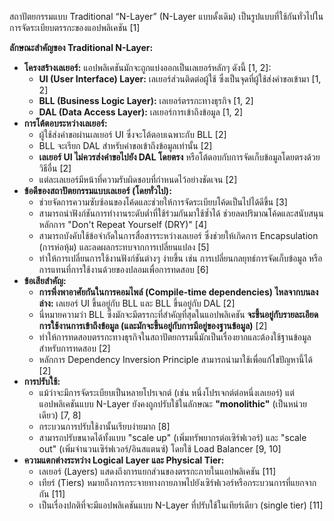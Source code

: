 สถาปัตยกรรมแบบ Traditional “N-Layer” (N-Layer แบบดั้งเดิม) เป็นรูปแบบที่ใช้กันทั่วไปในการจัดระเบียบตรรกะของแอปพลิเคชัน [1]

**ลักษณะสำคัญของ Traditional N-Layer:**

*   **โครงสร้างเลเยอร์:** แอปพลิเคชันมักจะถูกแบ่งออกเป็นเลเยอร์หลักๆ ดังนี้ [1, 2]:
    *   **UI (User Interface) Layer:** เลเยอร์ส่วนติดต่อผู้ใช้ ซึ่งเป็นจุดที่ผู้ใช้ส่งคำขอเข้ามา [1, 2]
    *   **BLL (Business Logic Layer):** เลเยอร์ตรรกะทางธุรกิจ [1, 2]
    *   **DAL (Data Access Layer):** เลเยอร์การเข้าถึงข้อมูล [1, 2]
*   **การโต้ตอบระหว่างเลเยอร์:**
    *   ผู้ใช้ส่งคำขอผ่านเลเยอร์ UI ซึ่งจะโต้ตอบเฉพาะกับ BLL [2]
    *   BLL จะเรียก DAL สำหรับคำขอเข้าถึงข้อมูลเท่านั้น [2]
    *   **เลเยอร์ UI ไม่ควรส่งคำขอไปยัง DAL โดยตรง** หรือโต้ตอบกับการจัดเก็บข้อมูลโดยตรงด้วยวิธีอื่น [2]
    *   แต่ละเลเยอร์มีหน้าที่ความรับผิดชอบที่กำหนดไว้อย่างชัดเจน [2]
*   **ข้อดีของสถาปัตยกรรมแบบเลเยอร์ (โดยทั่วไป):**
    *   ช่วยจัดการความซับซ้อนของโค้ดและช่วยให้การจัดระเบียบโค้ดเป็นไปได้ดีขึ้น [3]
    *   สามารถนำฟังก์ชันการทำงานระดับต่ำที่ใช้ร่วมกันมาใช้ซ้ำได้ ช่วยลดปริมาณโค้ดและสนับสนุนหลักการ "Don't Repeat Yourself (DRY)" [4]
    *   สามารถบังคับใช้ข้อจำกัดในการสื่อสารระหว่างเลเยอร์ ซึ่งช่วยให้เกิดการ Encapsulation (การห่อหุ้ม) และลดผลกระทบจากการเปลี่ยนแปลง [5]
    *   ทำให้การเปลี่ยนการใช้งานฟังก์ชันต่างๆ ง่ายขึ้น เช่น การเปลี่ยนกลยุทธ์การจัดเก็บข้อมูล หรือการแทนที่การใช้งานด้วยของปลอมเพื่อการทดสอบ [6]
*   **ข้อเสียสำคัญ:**
    *   **การพึ่งพาอาศัยกันในการคอมไพล์ (Compile-time dependencies) ไหลจากบนลงล่าง:** เลเยอร์ UI ขึ้นอยู่กับ BLL และ BLL ขึ้นอยู่กับ DAL [2]
    *   นี่หมายความว่า BLL ซึ่งมักจะมีตรรกะที่สำคัญที่สุดในแอปพลิเคชัน **จะขึ้นอยู่กับรายละเอียดการใช้งานการเข้าถึงข้อมูล (และมักจะขึ้นอยู่กับการมีอยู่ของฐานข้อมูล)** [2]
    *   ทำให้การทดสอบตรรกะทางธุรกิจในสถาปัตยกรรมนี้มักเป็นเรื่องยากและต้องใช้ฐานข้อมูลสำหรับการทดสอบ [2]
    *   หลักการ Dependency Inversion Principle สามารถนำมาใช้เพื่อแก้ไขปัญหานี้ได้ [2]
*   **การปรับใช้:**
    *   แม้ว่าจะมีการจัดระเบียบเป็นหลายโปรเจกต์ (เช่น หนึ่งโปรเจกต์ต่อหนึ่งเลเยอร์) แต่แอปพลิเคชันแบบ N-Layer ยังคงถูกปรับใช้ในลักษณะ **"monolithic"** (เป็นหน่วยเดียว) [7, 8]
    *   กระบวนการปรับใช้งานั้นเรียบง่ายมาก [8]
    *   สามารถปรับขนาดได้ทั้งแบบ "scale up" (เพิ่มทรัพยากรต่อเซิร์ฟเวอร์) และ "scale out" (เพิ่มจำนวนเซิร์ฟเวอร์/อินสแตนซ์) โดยใช้ Load Balancer [9, 10]
*   **ความแตกต่างระหว่าง Logical Layer และ Physical Tier:**
    *   เลเยอร์ (Layers) แสดงถึงการแยกส่วนของตรรกะภายในแอปพลิเคชัน [11]
    *   เทียร์ (Tiers) หมายถึงการกระจายทางกายภาพไปยังเซิร์ฟเวอร์หรือกระบวนการที่แยกจากกัน [11]
    *   เป็นเรื่องปกติที่จะมีแอปพลิเคชันแบบ N-Layer ที่ปรับใช้ในเทียร์เดียว (single tier) [11]
